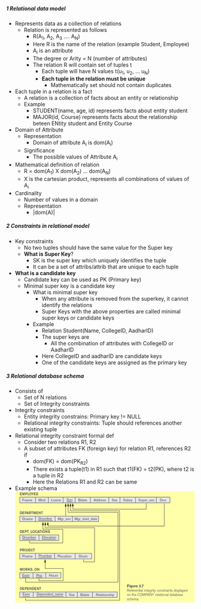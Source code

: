 ##### 1 Relational data model
- Represents data as a collection of relations
	- Relation is represented as follows
		- R(A<sub>1</sub>, A<sub>2</sub>, A<sub>3</sub> .... A<sub>N</sub>)
		- Here R is the name of the relation (example Student, Employee)
		- A<sub>i</sub> is an attribute
		- The degree or Arity = N (number of attributes)
		- The relation R will contain set of tuples t 
			- Each tuple will have N values t(u<sub>1</sub>, u<sub>2</sub>, ... u<sub>N</sub>)
			- **Each tuple in the relation must be unique**
				- Mathematically set should not contain duplicates
- Each tuple in a relation is a fact
	- A relation is a collection of facts about an entity or relationship
	- Example
		- STUDENT(name, age, id) represents facts about entity student
		- MAJOR(id, Course) represents facts about the relationship beteen ENtity student and Entity Course
- Domain of Attribute
	- Representation
		- Domain of attribute A<sub>i</sub> is dom(A<sub>i</sub>)
	- Significance
		- The possible values of Attribute A<sub>i</sub>
- Mathematical definition of relation
	- R = dom(A<sub>1</sub>) X dom(A<sub>2</sub>) ... dom(A<sub>N</sub>)
	- X is the cartesian product, represents all combinations of values of A<sub>i</sub>
- Cardinality
	- Number of values in a domain
	- Representation
		- |dom(A)|

##### 2 Constraints in relational model
- Key constraints
	- No two tuples should have the same value for the Super key
	- **What is Super Key**?
		- SK is the super key which uniquely identifies the tuple
		- It can be a set of attribs/attrib that are unique to each tuple
- **What is a candidate key**
	- Candidate key can be used as PK (Primary key)
	- Minimal super key is a candidate key
		- What is minimal super key
			- When any attribute is removed from the superkey, it cannot identify the relations
			- Super Keys with the above properties are called minimal super keys or candidate keys 
		- Example
			- Relation Student(Name, CollegeID, AadharID)
			- The super keys are 
				- All the combination of attributes with CollegeID or AadharID
			- Here CollegeID and aadharID are candidate keys
			- One of the candidate keys are assigned as the primary key

##### 3 Relational database schema
- Consists of 
	- Set of N relations
	- Set of Integrity constraints
- Integrity constraints
	- Entity integrity constrains: Primary key != NULL
	- Relational integrity constraints: Tuple should references another existing tuple
- Relational integrity constraint formal def
	- Consider two relations R1, R2
	- A subset of attributes FK (foreign key) for relation R1, references R2 if
		- dom(FK) = dom(PK<sub>R2</sub>)
		- There exists a tuple(t1) in R1 such that t1(FK) = t2(PK), where t2 is a tuple in R2
		- Here the Relations R1 and R2 can be same
- Example schema ![](./Attachments/Images/example_relational_db_schema.png)

